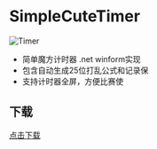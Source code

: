 # SimpleCuteTimer

![Timer](https://raw.githubusercontent.com/homchou/SimpleCuteTimer/master/D2.ico)  
* 简单魔方计时器 .net winform实现
* 包含自动生成25位打乱公式和记录保
* 支持计时器全屏，方便比赛使


## 下载
[点击下载](https://github.com/homchou/SimpleCuteTimer/blob/master/bin/Debug/SimpleCuteTimer.exe?raw=true)
